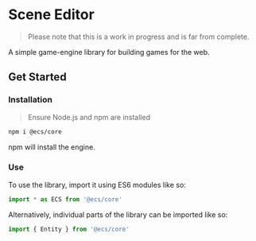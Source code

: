 # Scene Editor

> Please note that this is a work in progress and is far from complete.

A simple game-engine library for building games for the web.

## Get Started

### Installation

> Ensure Node.js and npm are installed

```bash
npm i @ecs/core
```

npm will install the engine.

### Use

To use the library, import it using ES6 modules like so:

```js
import * as ECS from '@ecs/core'
```

Alternatively, individual parts of the library can be imported like so:

```js
import { Entity } from '@ecs/core'
```
